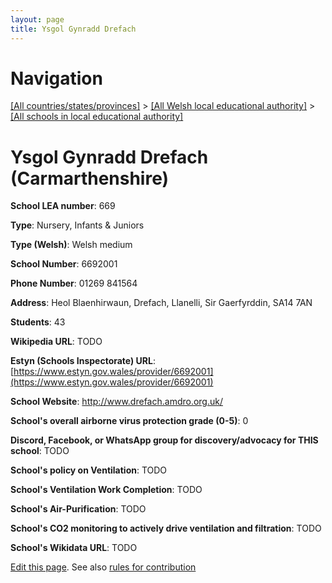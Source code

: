 ```yaml
---
layout: page
title: Ysgol Gynradd Drefach
---
```

# Navigation

[[All countries/states/provinces]](../../..) > [[All Welsh local educational authority]](../..) > [[All schools in local educational authority]](..)

# Ysgol Gynradd Drefach (Carmarthenshire)

**School LEA number**: 669

**Type**: Nursery, Infants & Juniors

**Type (Welsh)**: Welsh medium

**School Number**: 6692001

**Phone Number**: 01269 841564

**Address**: Heol Blaenhirwaun, Drefach, Llanelli, Sir Gaerfyrddin, SA14 7AN

**Students**: 43

**Wikipedia URL**: TODO

**Estyn (Schools Inspectorate) URL**: [https://www.estyn.gov.wales/provider/6692001](https://www.estyn.gov.wales/provider/6692001)

**School Website**: http://www.drefach.amdro.org.uk/

**School's overall airborne virus protection grade (0-5)**: 0

**Discord, Facebook, or WhatsApp group for discovery/advocacy for THIS school**: TODO

**School's policy on Ventilation**: TODO

**School's Ventilation Work Completion**: TODO

**School's Air-Purification**: TODO

**School's CO2 monitoring to actively drive ventilation and filtration**: TODO

**School's Wikidata URL**: TODO




[Edit this page](https://github.com/ventilate-schools/Wales/edit/prif/./Carmarthenshire/Ysgol_Gynradd_Drefach.md). See also [rules for contribution](../../../contribution-rules/)